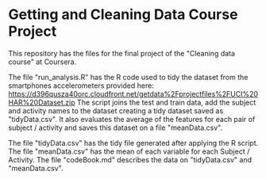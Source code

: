 # Getting and Cleaning Data Course Project
This repository has the files for the final project of the "Cleaning data course" at Coursera.

The file "run_analysis.R" has the R code used to tidy the dataset from the smartphones accelerometers provided here: https://d396qusza40orc.cloudfront.net/getdata%2Fprojectfiles%2FUCI%20HAR%20Dataset.zip
The script joins the test and train data, add the subject and activity names to the dataset creating a tidy dataset saved as "tidyData.csv". It also evaluates the average of the features for each pair of subject / activity and saves this dataset on a file "meanData.csv".

The file "tidyData.csv" has the tidy file generated after applying the R script.
The file "meanData.csv" has the mean of each variable for each Subject / Activity.
The file "codeBook.md" describes the data on "tidyData.csv" and "meanData.csv".


